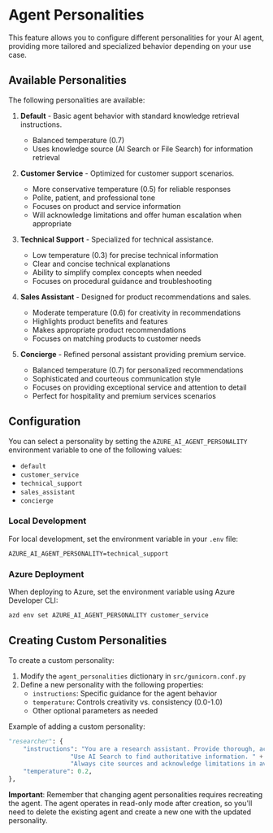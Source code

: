 # Agent Personalities

This feature allows you to configure different personalities for your AI agent, providing more tailored and specialized behavior depending on your use case.

## Available Personalities

The following personalities are available:

1. **Default** - Basic agent behavior with standard knowledge retrieval instructions.
   - Balanced temperature (0.7)
   - Uses knowledge source (AI Search or File Search) for information retrieval

2. **Customer Service** - Optimized for customer support scenarios.
   - More conservative temperature (0.5) for reliable responses
   - Polite, patient, and professional tone
   - Focuses on product and service information
   - Will acknowledge limitations and offer human escalation when appropriate

3. **Technical Support** - Specialized for technical assistance.
   - Low temperature (0.3) for precise technical information
   - Clear and concise technical explanations
   - Ability to simplify complex concepts when needed
   - Focuses on procedural guidance and troubleshooting

4. **Sales Assistant** - Designed for product recommendations and sales.
   - Moderate temperature (0.6) for creativity in recommendations
   - Highlights product benefits and features
   - Makes appropriate product recommendations
   - Focuses on matching products to customer needs

5. **Concierge** - Refined personal assistant providing premium service.
   - Balanced temperature (0.7) for personalized recommendations
   - Sophisticated and courteous communication style
   - Focuses on providing exceptional service and attention to detail
   - Perfect for hospitality and premium services scenarios

## Configuration

You can select a personality by setting the `AZURE_AI_AGENT_PERSONALITY` environment variable to one of the following values:
- `default`
- `customer_service`
- `technical_support`
- `sales_assistant`
- `concierge`

### Local Development

For local development, set the environment variable in your `.env` file:

```
AZURE_AI_AGENT_PERSONALITY=technical_support
```

### Azure Deployment

When deploying to Azure, set the environment variable using Azure Developer CLI:

```bash
azd env set AZURE_AI_AGENT_PERSONALITY customer_service
```

## Creating Custom Personalities

To create a custom personality:

1. Modify the `agent_personalities` dictionary in `src/gunicorn.conf.py`
2. Define a new personality with the following properties:
   - `instructions`: Specific guidance for the agent behavior
   - `temperature`: Controls creativity vs. consistency (0.0-1.0)
   - Other optional parameters as needed

Example of adding a custom personality:

```python
"researcher": {
    "instructions": "You are a research assistant. Provide thorough, accurate, and well-sourced information. " +
                 "Use AI Search to find authoritative information. " +
                 "Always cite sources and acknowledge limitations in available information.",
    "temperature": 0.2,
},
```

**Important**: Remember that changing agent personalities requires recreating the agent. The agent operates in read-only mode after creation, so you'll need to delete the existing agent and create a new one with the updated personality.
